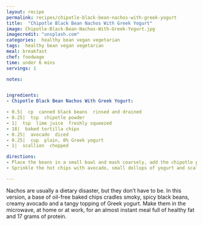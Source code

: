 ```yaml
---
layout: recipe
permalink: recipes/chipotle-black-bean-nachos-with-greek-yogurt
title:  "Chipotle Black Bean Nachos With Greek Yogurt"
image: Chipotle-Black-Bean-Nachos-With-Greek-Yogurt.jpg
imagecredit: "unsplash.com"
categories:  healthy bean vegan vegetarian
tags:  healthy bean vegan vegetarian
meal: breakfast
chef: foodwage
time: under 6 mins
servings: 1

notes:


ingredients:
- Chipotle Black Bean Nachos With Greek Yogurt:

- 0.5|  cp  canned black beans  rinsed and drained
- 0.25|  tsp  chipotle powder
- 1|  tsp  lime juice  freshly squeezed
- 18|  baked tortilla chips
- 0.25|  avocado  diced
- 0.25|  cup  plain, 0% Greek yogurt
- 1|  scallion  chopped

directions:
- Place the beans in a small bowl and mash coarsely, add the chipotle powder and lime and stir to mix. Spread the chips on a large dinner plate in a single layer. Sprinkle bits of the black bean mixture over the chips, making sure every chip gets some beans. Microwave the chips and beans for 45 seconds on high.
- Sprinkle the hot chips with avocado, small dollops of yogurt and scallions. Serve immediately.

---
```


Nachos are usually a dietary disaster, but they don’t have to be. In this version, a base of oil-free baked chips cradles smoky, spicy black beans, creamy avocado and a tangy topping of Greek yogurt. Make them in the microwave, at home or at work, for an almost instant meal full of healthy fat and 17 grams of protein.